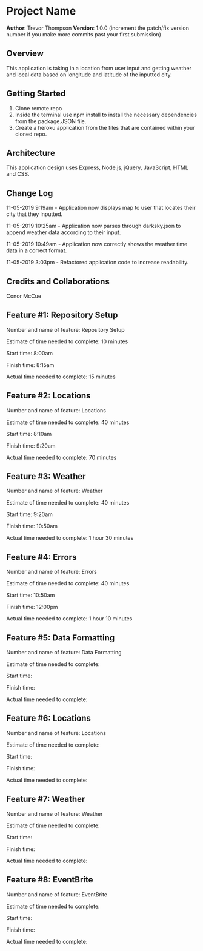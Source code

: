 # Project Name

**Author**: Trevor Thompson
**Version**: 1.0.0 (increment the patch/fix version number if you make more commits past your first submission)

## Overview

This application is taking in a location from user input and getting weather and local data based on longitude and latitude of the inputted city.

## Getting Started

1. Clone remote repo
2. Inside the terminal use npm install to install the necessary dependencies from the package.JSON file.
3. Create a heroku application from the files that are contained within your cloned repo.

## Architecture

This application design uses Express, Node.js, jQuery, JavaScript, HTML and CSS.

## Change Log

11-05-2019 9:19am - Application now displays map to user that locates their city that they inputted.

11-05-2019 10:25am - Application now parses through darksky.json to append weather data according to their input.

11-05-2019 10:49am - Application now correctly shows the weather time data in a correct format.

11-05-2019 3:03pm - Refactored application code to increase readability.

## Credits and Collaborations
  Conor McCue


## Feature #1: Repository Setup

Number and name of feature: Repository Setup

Estimate of time needed to complete: 10 minutes

Start time: 8:00am

Finish time: 8:15am

Actual time needed to complete: 15 minutes

## Feature #2: Locations

Number and name of feature: Locations

Estimate of time needed to complete: 40 minutes

Start time: 8:10am

Finish time: 9:20am

Actual time needed to complete: 70 minutes

## Feature #3: Weather

Number and name of feature: Weather

Estimate of time needed to complete: 40 minutes

Start time: 9:20am

Finish time: 10:50am

Actual time needed to complete: 1 hour 30 minutes

## Feature #4: Errors

Number and name of feature: Errors

Estimate of time needed to complete: 40 minutes

Start time: 10:50am

Finish time: 12:00pm

Actual time needed to complete: 1 hour 10 minutes

## Feature #5: Data Formatting

Number and name of feature: Data Formatting

Estimate of time needed to complete: 

Start time: 

Finish time: 

Actual time needed to complete: 

## Feature #6: Locations

Number and name of feature: Locations

Estimate of time needed to complete: 

Start time: 

Finish time:

Actual time needed to complete: 

## Feature #7: Weather

Number and name of feature: Weather

Estimate of time needed to complete: 

Start time: 

Finish time: 

Actual time needed to complete: 

## Feature #8: EventBrite

Number and name of feature: EventBrite

Estimate of time needed to complete: 

Start time: 

Finish time: 

Actual time needed to complete: 